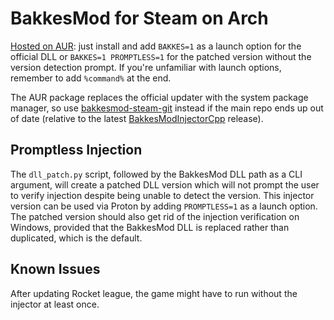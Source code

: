 # BakkesMod for Steam on Arch
[Hosted on AUR](https://aur.archlinux.org/packages/bakkesmod-steam): just
install and add `BAKKES=1` as a launch option for the official DLL or
`BAKKES=1 PROMPTLESS=1` for the patched version without the version detection
prompt. If you're unfamiliar with launch options, remember to add `%command%` at
the end.

The AUR package replaces the official updater with the system package manager,
so use
[bakkesmod-steam-git](https://aur.archlinux.org/packages/bakkesmod-steam-git)
instead if the main repo ends up out of date (relative to the latest
[BakkesModInjectorCpp](
https://github.com/bakkesmodorg/BakkesModInjectorCpp/releases/latest)
release).

## Promptless Injection
The `dll_patch.py` script, followed by the BakkesMod DLL path as a CLI argument,
will create a patched DLL version which will not prompt the user to verify
injection despite being unable to detect the version. This injector version can
be used via Proton by adding `PROMPTLESS=1` as a launch option. The patched
version should also get rid of the injection verification on Windows, provided
that the BakkesMod DLL is replaced rather than duplicated, which is the default.

## Known Issues
After updating Rocket league, the game might have to run without the injector
at least once.

